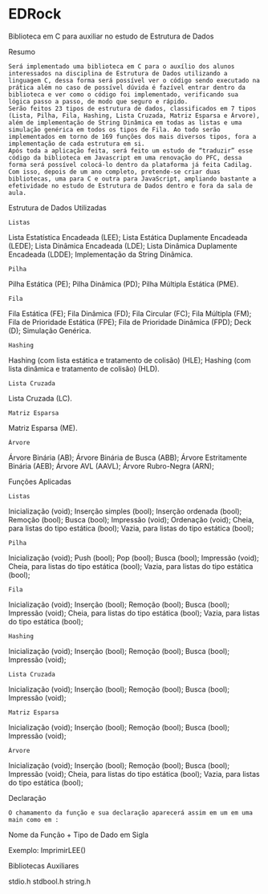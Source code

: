 # EDRock
Biblioteca em C para auxiliar no estudo de Estrutura de Dados


Resumo

	Será implementado uma biblioteca em C para o auxílio dos alunos interessados na disciplina de Estrutura de Dados utilizando a linguagem C, dessa forma será possível ver o código sendo executado na prática além no caso de possível dúvida é fazível entrar dentro da biblioteca e ver como o código foi implementado, verificando sua lógica passo a passo, de modo que seguro e rápido.
	Serão feitos 23 tipos de estrutura de dados, classificados em 7 tipos (Lista, Pilha, Fila, Hashing, Lista Cruzada, Matriz Esparsa e Árvore), além de implementação de String Dinâmica em todas as listas e uma simulação genérica em todos os tipos de Fila. Ao todo serão implementados em torno de 169 funções dos mais diversos tipos, fora a implementação de cada estrutura em si. 
	Após toda a aplicação feita, será feito um estudo de “traduzir” esse código da biblioteca em Javascript em uma renovação do PFC, dessa forma será possível colocá-lo dentro da plataforma já feita Cadilag. Com isso, depois de um ano completo, pretende-se criar duas bibliotecas, uma para C e outra para JavaScript, ampliando bastante a efetividade no estudo de Estrutura de Dados dentro e fora da sala de aula.



Estrutura de Dados Utilizadas

	Listas

Lista Estatística Encadeada (LEE);
Lista Estática Duplamente Encadeada (LEDE);
Lista Dinâmica Encadeada (LDE);
Lista Dinâmica Duplamente Encadeada (LDDE);
Implementação da String Dinâmica.

	Pilha

Pilha Estática (PE);
Pilha Dinâmica (PD);
Pilha Múltipla Estática (PME).

	Fila

Fila Estática (FE);
Fila Dinâmica (FD); 
Fila Circular (FC);
Fila Múltipla (FM);
Fila de Prioridade Estática (FPE);
Fila de Prioridade Dinâmica (FPD);
Deck (D);
Simulação Genérica.

	Hashing 

Hashing (com lista estática e tratamento de colisão) (HLE);
Hashing (com lista dinâmica e tratamento de colisão) (HLD).

	Lista Cruzada
	
Lista Cruzada (LC).


	Matriz Esparsa

Matriz Esparsa (ME).

	Árvore 

Árvore Binária (AB);
Árvore Binária de Busca (ABB);
Árvore Estritamente Binária (AEB);
Árvore AVL (AAVL);
Árvore Rubro-Negra (ARN);
	




Funções Aplicadas

	Listas

Inicialização (void);
Inserção simples (bool);
Inserção ordenada (bool);
Remoção (bool);
Busca (bool);
Impressão (void);
Ordenação (void);
Cheia, para listas do tipo estática (bool);
Vazia, para listas do tipo estática (bool);

	Pilha

Inicialização (void);
Push (bool);
Pop (bool);
Busca (bool);
Impressão (void);
Cheia, para listas do tipo estática (bool);
Vazia, para listas do tipo estática (bool);

	Fila

Inicialização (void);
Inserção (bool);
Remoção (bool);
Busca (bool);
Impressão (void);
Cheia, para listas do tipo estática (bool);
Vazia, para listas do tipo estática (bool);

	Hashing 

Inicialização (void);
Inserção (bool);
Remoção (bool);
Busca (bool);
Impressão (void);

	Lista Cruzada
	
Inicialização (void);
Inserção  (bool);
Remoção (bool);
Busca (bool);
Impressão (void);


	Matriz Esparsa

Inicialização (void);
Inserção (bool);
Remoção (bool);
Busca (bool);
Impressão (void);

	Árvore 

Inicialização (void);
Inserção (bool);
Remoção (bool);
Busca (bool);
Impressão (void);
Cheia, para listas do tipo estática (bool);
Vazia, para listas do tipo estática (bool);




Declaração

	O chamamento da função e sua declaração aparecerá assim em um em uma main como em :
		
Nome da Função + Tipo de Dado em Sigla

Exemplo:
					ImprimirLEE()





Bibliotecas Auxiliares

	
stdio.h
stdbool.h
string.h
	







